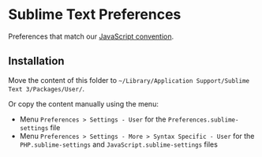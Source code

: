 # Sublime Text Preferences

Preferences that match our [JavaScript convention](https://github.com/iadvize/javascript).

## Installation

Move the content of this folder to `~/Library/Application Support/Sublime Text 3/Packages/User/`.

Or copy the content manually using the menu: 

  - Menu `Preferences > Settings - User` for the `Preferences.sublime-settings` file
  - Menu `Preferences > Settings - More > Syntax Specific - User` for the `PHP.sublime-settings` and `JavaScript.sublime-settings` files
